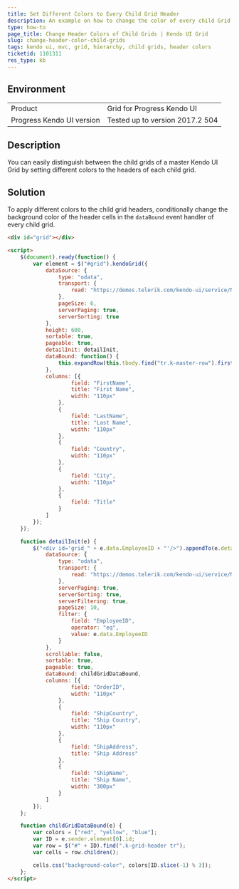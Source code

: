 ```yaml
---
title: Set Different Colors to Every Child Grid Header
description: An example on how to change the color of every child Grid header in a hierarchical Kendo UI Grid.
type: how-to
page_title: Change Header Colors of Child Grids | Kendo UI Grid
slug: change-header-color-child-grids
tags: kendo ui, mvc, grid, hierarchy, child grids, header colors
ticketid: 1101311
res_type: kb
---
```


## Environment

<table>
 <tr>
  <td>Product</td>
  <td>Grid for Progress Kendo UI</td>
 </tr>
 <tr>
   <td>Progress Kendo UI version</td>
   <td>Tested up to version 2017.2 504</td>
  </tr>
</table>

## Description

You can easily distinguish between the child grids of a master Kendo UI Grid by setting different colors to the headers of each child grid.

## Solution

To apply different colors to the child grid headers, conditionally change the background color of the header cells in the `dataBound` event handler of every child grid.

```html
<div id="grid"></div>

<script>
    $(document).ready(function() {
        var element = $("#grid").kendoGrid({
            dataSource: {
                type: "odata",
                transport: {
                    read: "https://demos.telerik.com/kendo-ui/service/Northwind.svc/Employees"
                },
                pageSize: 6,
                serverPaging: true,
                serverSorting: true
            },
            height: 600,
            sortable: true,
            pageable: true,
            detailInit: detailInit,
            dataBound: function() {
                this.expandRow(this.tbody.find("tr.k-master-row").first());
            },
            columns: [{
                    field: "FirstName",
                    title: "First Name",
                    width: "110px"
                },
                {
                    field: "LastName",
                    title: "Last Name",
                    width: "110px"
                },
                {
                    field: "Country",
                    width: "110px"
                },
                {
                    field: "City",
                    width: "110px"
                },
                {
                    field: "Title"
                }
            ]
        });
    });

    function detailInit(e) {
        $("<div id='grid_" + e.data.EmployeeID + "'/>").appendTo(e.detailCell).kendoGrid({
            dataSource: {
                type: "odata",
                transport: {
                    read: "https://demos.telerik.com/kendo-ui/service/Northwind.svc/Orders"
                },
                serverPaging: true,
                serverSorting: true,
                serverFiltering: true,
                pageSize: 10,
                filter: {
                    field: "EmployeeID",
                    operator: "eq",
                    value: e.data.EmployeeID
                }
            },
            scrollable: false,
            sortable: true,
            pageable: true,
            dataBound: childGridDataBound,
            columns: [{
                    field: "OrderID",
                    width: "110px"
                },
                {
                    field: "ShipCountry",
                    title: "Ship Country",
                    width: "110px"
                },
                {
                    field: "ShipAddress",
                    title: "Ship Address"
                },
                {
                    field: "ShipName",
                    title: "Ship Name",
                    width: "300px"
                }
            ]
        });
    };

    function childGridDataBound(e) {
        var colors = ["red", "yellow", "blue"];
        var ID = e.sender.element[0].id;
        var row = $("#" + ID).find(".k-grid-header tr");
        var cells = row.children();

        cells.css("background-color", colors[ID.slice(-1) % 3]);
    };
</script>
```
